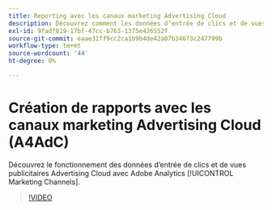```yaml
---
title: Reporting avec les canaux marketing Advertising Cloud
description: Découvrez comment les données d’entrée de clics et de vues publicitaires Advertising Cloud fonctionnent avec les canaux marketing Adobe Analytics.
exl-id: 9fadf819-17bf-47cc-b763-1375e426552f
source-git-commit: eaae31ff9cc2ca1b9b4de42a07b34673c247799b
workflow-type: tm+mt
source-wordcount: '44'
ht-degree: 0%

---
```


# Création de rapports avec les canaux marketing Advertising Cloud (A4AdC)

Découvrez le fonctionnement des données d’entrée de clics et de vues publicitaires Advertising Cloud avec Adobe Analytics [!UICONTROL Marketing Channels].

>[!VIDEO](https://video.tv.adobe.com/v/33502)
